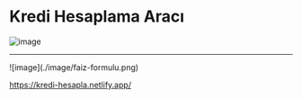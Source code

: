 # Kredi Hesaplama Aracı



![image](./image/kredi-hesaplama-aracı.png)
<hr>
![image](./image/faiz-formulu.png)





https://kredi-hesapla.netlify.app/